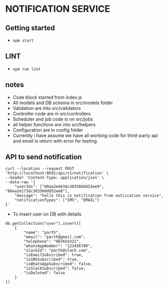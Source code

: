 # NOTIFICATION SERVICE

## Getting started 
- ```npm start```

## LINT
- ```npm run lint```


## notes
- Code block started from index.js
- All models and DB schema in src/models folder
- Validation are into src/validators
- Controller code are in src/controllers
- Scheduler and job code is on src/jobs
- all helper functions are into scr/helpers
- Configuration are in config folder
- Currently i have assume we have all working code for third-party api and email is return with error for testing. 

## API to send notification
```
curl --location --request POST 'http://localhost:8692/api/v1/notification' \
--header 'Content-Type: application/json' \
--data-raw '{
    "userIds": ["60aa2ed43dc30358ddd52ee9", "60aa2e173dc30358ddd52ee8"],
    "message": "hello this is notification from notiication service",
    "notificationTypes": ["SMS", "EMAIL"]
}'
```

- To insert user on DB with details
```
db.getCollection("user").insert([
    {
        "name": "parth",
        "email": "parth@gmail.com",
        "telephone": "987654321",
        "whatsAppNumber": "123456789",
        "slackId": "parth@slack.com",
        "isEmailSubscribed": true,
        "isSMSSubscribed": true,
        "isWhatsAppSubscribed": false,
        "isSlackSubscribed": false,
        "isDeleted": false
    }
])
```


